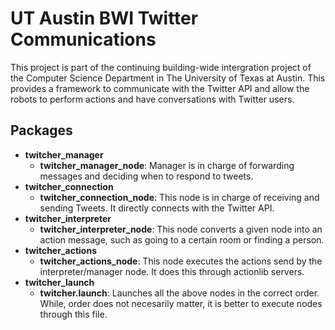 UT Austin BWI Twitter Communications
===================================

This project is part of the continuing building-wide intergration project of the Computer Science Department in The University of Texas at Austin. This provides a framework to communicate with the Twitter API and allow the robots to perform actions and have conversations with Twitter users.

Packages
-----

* **twitcher_manager**
  * **twitcher_manager_node**: Manager is in charge of forwarding messages and deciding when to respond to tweets.
* **twitcher_connection**
  * **twitcher_connection_node**: This node is in charge of receiving and sending Tweets. It directly connects with the Twitter API.
* **twitcher_interpreter**
  * **twitcher_interpreter_node**: This node converts a given node into an action message, such as going to a certain room or finding a person.
* **twitcher_actions**
  * **twitcher_actions_node**: This node executes the actions send by the interpreter/manager node. It does this through actionlib servers.
* **twitcher_launch**
  * **twitcher.launch**: Launches all the above nodes in the correct order. While, order does not necesarily matter, it is better to execute nodes through this file.
